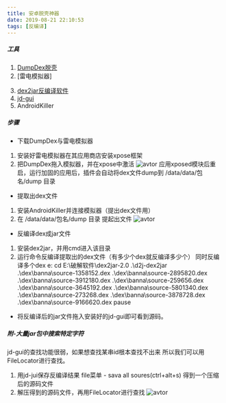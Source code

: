 ```yaml
---
title: 安卓脱壳神器
date: 2019-08-21 22:10:53
tags: [反编译]
---
```


##### 工具
1. [DumpDex脱壳](https://github.com/WrBug/dumpDex)
2. [雷电模拟器]
<!--more-->
3. [dex2jar反编译软件](https://sourceforge.net/projects/dex2jar/)
4. [jd-gui](http://java-decompiler.github.io/)
5. AndroidKiller

##### 步骤
- 下载DumpDex与雷电模拟器
1. 安装好雷电模拟器在其应用商店安装xpose框架
2. 把DumpDex拖入模拟器，并在xpose中激活
![avtor](/img/xpose.png)
应用xposed模块后重启，运行加固的应用后，插件会自动将dex文件dump到 /data/data/包名/dump 目录

- 提取出dex文件
1. 安装AndroidKiller并连接模拟器（提出dex文件用）
2. 在 /data/data/包名/dump 目录 提起出文件
![avtor](/img/AndriodKiller.png)

- 反编译dex成jar文件
1. 安装dex2jar，并用cmd进入该目录
2. 运行命令反编译提取出的dex文件（有多少个dex就反编译多少个）
同时反编译多个dex
   e:
   cd E:\破解软件\dex2jar-2.0
   .\d2j-dex2jar .\dex\banna\source-1358152.dex .\dex\banna\source-2895820.dex .\dex\banna\source-3912180.dex .\dex\banna\source-259656.dex .\dex\banna\source-3645192.dex .\dex\banna\source-5801340.dex    .\dex\banna\source-273268.dex .\dex\banna\source-3878728.dex .\dex\banna\source-9166620.dex
   pause
- 将反编译后的jar文件拖入安装好的jd-gui即可看到源码。

##### 附-大量jar包中搜索特定字符
jd-gui的查找功能很弱，如果想查找某串id根本查找不出来
所以我们可以用FileLocator进行查找。
1. 用jd-jui保存反编译结果
   file菜单 - sava all soures(ctrl+alt+s)
   得到一个压缩后的源码文件
2. 解压得到的源码文件，再用FileLocator进行查找
![avtor](/img/FileLocator.png)
